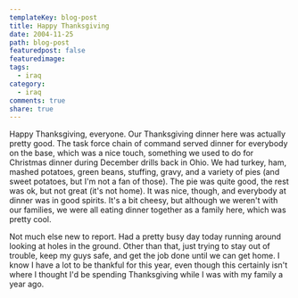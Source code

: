```yaml
---
templateKey: blog-post
title: Happy Thanksgiving
date: 2004-11-25
path: blog-post
featuredpost: false
featuredimage:
tags:
  - iraq
category:
  - iraq
comments: true
share: true
---
```


Happy Thanksgiving, everyone. Our Thanksgiving dinner here was actually pretty good. The task force chain of command served dinner for everybody on the base, which was a nice touch, something we used to do for Christmas dinner during December drills back in Ohio. We had turkey, ham, mashed potatoes, green beans, stuffing, gravy, and a variety of pies (and sweet potatoes, but I'm not a fan of those). The pie was quite good, the rest was ok, but not great (it's not home). It was nice, though, and everybody at dinner was in good spirits. It's a bit cheesy, but although we weren't with our families, we were all eating dinner together as a family here, which was pretty cool.

Not much else new to report. Had a pretty busy day today running around looking at holes in the ground. Other than that, just trying to stay out of trouble, keep my guys safe, and get the job done until we can get home. I know I have a lot to be thankful for this year, even though this certainly isn't where I thought I'd be spending Thanksgiving while I was with my family a year ago.
